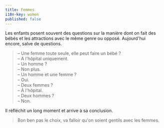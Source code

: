 ```yaml
---
title: Femmes
i18n-key: women
published: false
---
```


Les enfants posent souvent des questions sur la manière dont on fait des bébés et les attractions avec le même genre ou opposé. Aujourd'hui encore, salve de questions.

<!-- more -->

> – Une femme toute seule, elle peut faire un bébé ?  
> – A l'hôpital uniquement.  
> – Un homme ?  
> – Non plus.  
> – Un homme et une femme ?  
> – Oui.  
> – Deux femmes ?  
> – À l'hôpital.  
> – Deux hommes ?  
> – Non.

Il réfléchit un long moment et arrive à sa conclusion.

> Bon ben pas le choix, va falloir qu'on soient gentils avec les femmes.